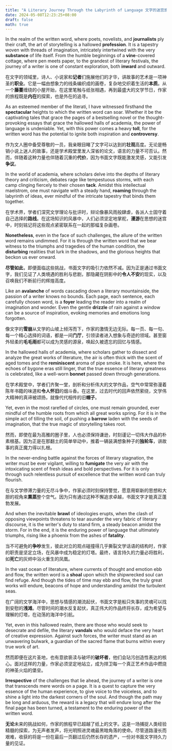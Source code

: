 ```yaml
---
title: "A Literary Journey Through the Labyrinth of Language 文字的迷宫旅程"
date: 2024-05-08T12:23:25+08:00
draft: false
math: true
---
```


In the realm of the written word, where poets, novelists, and **journalists** ply their craft, the art of storytelling is a hallowed **profession**. It is a tapestry woven with threads of imagination, intricately intertwined with the very **substance** of life itself. From the humble beginnings of a **vine**-covered cottage, where pen meets paper, to the grandest of literary festivals,  the journey of a writer is one of constant exploration, both **inward** and outward.

在文字的领域里，诗人、小说家和**记者**们施展他们的才华，讲故事的艺术是一项神圣的**职业**。它是一幅由想象力的线条编织成的画卷，复杂地交织着生活的**本质**。从一个**藤蔓**缠绕的小屋开始，在这里笔触与纸张相遇，再到最盛大的文学节日，作家的旅程既是**内在**的探索，也是外在的追寻。

As an esteemed member of the literati, I have witnessed firsthand the **spectacular** heights to which the written word can soar. Whether it be the  captivating tales that grace the pages of a bestselling novel or the  thought-provoking essays that grace the hallowed halls of academia, the  power of language is undeniable. Yet, with this power comes a heavy **toll**, for the written word has the potential to ignite both inspiration and **controversy**.

作为文人圈中备受尊敬的一员，我亲眼目睹了文字可以达到的**壮观**高度。无论是畅销小说上迷人的故事，还是学术殿堂里发人深省的论文，语言的力量不可否认。然而，伴随着这种力量也伴随着沉重的**代价**，因为书面文字既能激发灵感，又能引发**争议**。

In the world of academia, where scholars delve into the depths of  literary theory and criticism, debates rage like tempestuous storms,  with each camp clinging fiercely to their chosen **tack**. Amidst this intellectual maelstrom, one must navigate with a steady hand, **roaming** through the labyrinth of ideas, ever mindful of the intricate tapestry that binds them together.

在学术界，学者们深究文学理论与批评时，辩论像暴风雨般肆虐，各派人士固守着自己选择的**路线**。在这场知识的风暴中，人们必须坚定地掌舵，**漫游**在思想的迷宫中，时刻铭记将这些观点紧密联系在一起的那幅复杂画卷。

**Nonetheless**, even in the face of such challenges,  the allure of the written word remains undimmed. For it is through the  written word that we bear witness to the triumphs and tragedies of the  human condition, the **disturbing** realities that lurk in the shadows, and the glorious heights that beckon us ever onward.

**尽管如此**，即便面临这些挑战，书面文字的吸引力依然不减。因为正是通过书面文字，我们见证了人类境遇的胜利与悲剧，那隐藏在阴影中的**令人不安**的现实，以及召唤我们不断前行的辉煌高度。

Like an **avalanche** of words cascading down a literary mountainside, the passion of a writer knows no bounds. Each page, each  sentence, each carefully chosen word, is a **foyer** leading the reader into a realm of imagination and wonder. Even the gentle **drizzle** of rain against a window can be a source of inspiration, evoking memories and emotions long forgotten.

像文字的**雪崩**从文学的山坡上倾泻而下，作家的激情无边无际。每一页、每一句、每一个精心选择的词语，都是一间**门厅**，引领读者进入想象与奇迹的领域。甚至窗外轻柔的**毛毛雨**都可以成为灵感的源泉，唤起久被遗忘的回忆与情感。

In the hallowed halls of academia, where scholars gather to dissect  and analyze the great works of literature, the air is often thick with  the scent of aged tomes and the **reminiscent** aroma of  pipe smoke. It is here, where the echoes of bygone eras still linger,  that the true essence of literary greatness is celebrated, like a  well-worn **bonnet** passed down through generations.

在学术殿堂中，学者们齐聚一堂，剖析和分析伟大的文学作品，空气中常常弥漫着陈年书籍的味道和**令人怀旧**的烟斗香。在这里，过去时代的回声依然萦绕，文学伟大精神的真谛被颂扬，就像代代相传的旧**帽子**。

Yet, even in the most rarefied of circles, one must remain grounded,  ever mindful of the humble roots from which all great works spring. For  it is in the simple act of tilling the soil, of pushing a **barrow** laden with the seeds of imagination, that the true magic of storytelling takes root.

然而，即使在最为高雅的圈子里，人也必须保持谦逊，时刻谨记一切伟大作品的朴素根基。因为正是在那翻土的简单举动中，推着一辆装满想象种子的**独轮车**，讲故事的真正魔力得以扎根。

In the never-ending battle against the forces of literary stagnation, the writer must be ever vigilant, willing to **fumigate** the very air with the intoxicating scent of fresh ideas and bold  perspectives. For it is only through such relentless pursuit of  excellence that the written word can truly flourish.

在与文学停滞力量的无尽斗争中，作家必须时刻保持警觉，愿意用崭新的思想和大胆的视角来**熏蒸**整个空气。因为只有通过这种不懈追求卓越，书面文字才能真正蓬勃发展。

And when the inevitable **brawl** of ideologies erupts,  when the clash of opposing viewpoints threatens to tear asunder the very fabric of literary discourse, it is the writer's duty to stand firm, a  steady beacon amidst the storm. For in the end, it is the enduring power of language that ultimately triumphs, rising like a phoenix from the  ashes of **fatality**.

当不可避免的**争吵**发生，彼此对立的观点碰撞得几乎撕裂文学话语的结构时，作家的职责是坚定立场，在风暴中成为稳定的灯塔。最终，语言持久的力量必将胜利，如**死亡**的灰烬中浴火重生的凤凰。

In the vast ocean of literature, where currents of thought and emotion ebb and flow, the written word is a **shoal** upon which the shipwrecked soul can find refuge. And though the tides  of time may ebb and flow, the truly great works will endure, beacons of  hope and understanding amidst the turbulent seas.

在广阔的文学海洋中，思想与情感的潮流起伏，书面文字是船只失事的灵魂可以找到安慰的**浅滩**。尽管时间的潮水反复起伏，真正伟大的作品终将长存，成为希望与理解的灯塔，在动荡的海洋中引航。

Yet, even in this hallowed realm, there are those who would seek to desecrate and defile, the literary **vandals** who would deface the very heart of creative expression. Against such  forces, the writer must stand as an unwavering bulwark, a guardian of  the sacred flame that burns within every true work of art.

然而即便在这片圣地，也有意欲亵渎与破坏的**破坏者**，他们会玷污创造性表达的核心。面对这样的力量，作家必须坚定地站立，成为捍卫每一个真正艺术作品中燃烧的神圣火焰的堡垒。

**Irrespective** of the challenges that lie ahead, the  journey of a writer is one that transcends mere words on a page. It is a quest to capture the very essence of the human experience, to give  voice to the voiceless, and to shine a light into the darkest corners of the soul. And though the path may be long and arduous, the reward is a  legacy that will endure long after the final page has been turned, a  testament to the enduring power of the written word.

**无论**未来的挑战如何，作家的旅程早已超越了纸上的文字。这是一场捕捉人类经验精髓的探索，为无声者发声，将光明照进灵魂最黑暗角落的使命。尽管道路漫长而艰难，收获的将是一份在最后一页翻过后仍然长存的遗产，一份对书面文字持久力量的见证。
